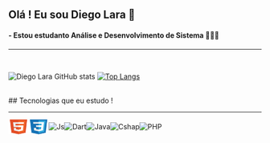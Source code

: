 ## Olá ! Eu sou Diego Lara 👋
#### - Estou estudanto Análise  e Desenvolvimento de Sistema 👨🏾‍🎓
<hr><br>



![Diego Lara GitHub stats](https://github-readme-stats.vercel.app/api?username=DiegoLara10&show_icons=true&theme=dracula)
[![Top Langs](https://github-readme-stats.vercel.app/api/top-langs/?username=DiegoLara10&layout=compact&show_icons=true&theme=dracula)](https://github.com/anuraghazra/github-readme-stats)

<br>
## Tecnologias que eu estudo !

<hr>
<img align="center" alt="HTML" height="30" width="40" src="https://raw.githubusercontent.com/devicons/devicon/master/icons/html5/html5-original.svg" style="max-width: 100%;"><img align="center" alt="CSS" height="30" width="40" src="https://raw.githubusercontent.com/devicons/devicon/master/icons/css3/css3-original.svg" style="max-width: 100%;"><img align="center" alt="Js" height="30" width="40" src="https://camo.githubusercontent.com/442c452cb73752bb1914ce03fce2017056d651a2099696b8594ddf5ccc74825e/68747470733a2f2f63646e2e6a7364656c6976722e6e65742f67682f64657669636f6e732f64657669636f6e2f69636f6e732f6a6176617363726970742f6a6176617363726970742d6f726967696e616c2e737667" data-canonical-src="https://cdn.jsdelivr.net/gh/devicons/devicon/icons/javascript/javascript-original.svg" style="max-width: 100%;"><img align="center" alt="Dart" height="30" width="40" src="https://camo.githubusercontent.com/07d482580718a86d482cfd8278bf72799a2235452a5a5afb0998d2cadf37b345/68747470733a2f2f63646e2e6a7364656c6976722e6e65742f67682f64657669636f6e732f64657669636f6e2f69636f6e732f646172742f646172742d6f726967696e616c2e737667" data-canonical-src="https://cdn.jsdelivr.net/gh/devicons/devicon/icons/dart/dart-original.svg" style="max-width: 100%;"><img align="center" alt="Java" height="30" width="40" src="https://camo.githubusercontent.com/20ffa1c9a31e2c991c8b52b0cb7be938de51db4b7a9299658fef28efb0cc845a/68747470733a2f2f63646e2e6a7364656c6976722e6e65742f67682f64657669636f6e732f64657669636f6e2f69636f6e732f6a6176612f6a6176612d6f726967696e616c2e737667" data-canonical-src="https://cdn.jsdelivr.net/gh/devicons/devicon/icons/java/java-original.svg" style="max-width: 100%;"><img align="center" alt="Cshap" height="30" width="40" src="https://camo.githubusercontent.com/be406e7fcc11cd6204d544a8e1e3a168cd57a6fbf1d3b455830feeb85ef1ec76/68747470733a2f2f63646e2e6a7364656c6976722e6e65742f67682f64657669636f6e732f64657669636f6e2f69636f6e732f6373686172702f6373686172702d6f726967696e616c2e737667" data-canonical-src="https://cdn.jsdelivr.net/gh/devicons/devicon/icons/csharp/csharp-original.svg" style="max-width: 100%;"><img align="center" alt="PHP" height="30" width="40" src="https://camo.githubusercontent.com/9e581761c42b9210538e4727e082b7e1db70a621da3481eb6a348bdb5257af70/68747470733a2f2f63646e2e6a7364656c6976722e6e65742f67682f64657669636f6e732f64657669636f6e2f69636f6e732f7068702f7068702d6f726967696e616c2e737667" data-canonical-src="https://cdn.jsdelivr.net/gh/devicons/devicon/icons/php/php-original.svg" style="max-width: 100%;">
